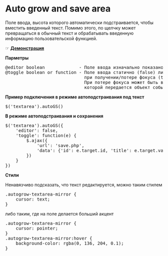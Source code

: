 Auto grow and save area
===================

Поле ввода, высота которого автоматически подстраивается, чтобы вместить введенный текст. Помимо этого, по щелчку может превращаться в обычный текст и обрабатывать введенную информацию пользовательской функцией.

☞ <a href="http://tamtakoe.ru/autoGrowAndSaveArea/">**Демонстрация**</a>

**Парметры**
<pre>@editor boolean             - Поле ввода изначально показано (true) или скрыто (false)
@toggle boolean or function - Поле ввода статично (false) либо показывается/превращается в обычный текст
                              при получении/потере фокуса (true).
                              При потере фокуса может быть выполнена пользовательская функция,
                              которой передается объект события (function(event))</pre>

**Пример подключения в режиме автоподстраивания под текст**
<pre>$('textarea').autoGS()</pre>

**В режиме автоподстраивания и сохранения**
<pre>$('textarea').autoGS({
    'editor': false,
    'toggle': function(e) {
        $.ajax({
            'url': 'save.php',
            'data': {'id': e.target.id, 'title': e.target.value}
        })
    }
})</pre>

**Стили**

Ненавязчиво подсказать, что текст редактируется, можно таким стилем
<pre>.autogrow-textarea-mirror {
    cursor: text;
}</pre>
либо таким, где на поле делается больший акцент
<pre>.autogrow-textarea-mirror {
    cursor: pointer;
}
.autogrow-textarea-mirror:hover {
    background-color: rgba(0, 136, 204, 0.1);
}</pre>
